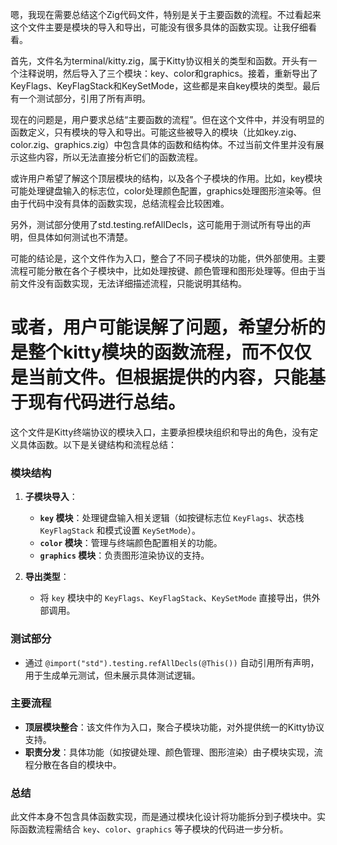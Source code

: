 嗯，我现在需要总结这个Zig代码文件，特别是关于主要函数的流程。不过看起来这个文件主要是模块的导入和导出，可能没有很多具体的函数实现。让我仔细看看。

首先，文件名为terminal/kitty.zig，属于Kitty协议相关的类型和函数。开头有一个注释说明，然后导入了三个模块：key、color和graphics。接着，重新导出了KeyFlags、KeyFlagStack和KeySetMode，这些都是来自key模块的类型。最后有一个测试部分，引用了所有声明。

现在的问题是，用户要求总结“主要函数的流程”。但在这个文件中，并没有明显的函数定义，只有模块的导入和导出。可能这些被导入的模块（比如key.zig、color.zig、graphics.zig）中包含具体的函数和结构体。不过当前文件里并没有展示这些内容，所以无法直接分析它们的函数流程。

或许用户希望了解这个顶层模块的结构，以及各个子模块的作用。比如，key模块可能处理键盘输入的标志位，color处理颜色配置，graphics处理图形渲染等。但由于代码中没有具体的函数实现，总结流程会比较困难。

另外，测试部分使用了std.testing.refAllDecls，这可能用于测试所有导出的声明，但具体如何测试也不清楚。

可能的结论是，这个文件作为入口，整合了不同子模块的功能，供外部使用。主要流程可能分散在各个子模块中，比如处理按键、颜色管理和图形处理等。但由于当前文件没有函数实现，无法详细描述流程，只能说明其结构。

或者，用户可能误解了问题，希望分析的是整个kitty模块的函数流程，而不仅仅是当前文件。但根据提供的内容，只能基于现有代码进行总结。
================================================
这个文件是Kitty终端协议的模块入口，主要承担模块组织和导出的角色，没有定义具体函数。以下是关键结构和流程总结：

### 模块结构
1. **子模块导入**：
   - **`key` 模块**：处理键盘输入相关逻辑（如按键标志位 `KeyFlags`、状态栈 `KeyFlagStack` 和模式设置 `KeySetMode`）。
   - **`color` 模块**：管理与终端颜色配置相关的功能。
   - **`graphics` 模块**：负责图形渲染协议的支持。

2. **导出类型**：
   - 将 `key` 模块中的 `KeyFlags`、`KeyFlagStack`、`KeySetMode` 直接导出，供外部调用。

### 测试部分
- 通过 `@import("std").testing.refAllDecls(@This())` 自动引用所有声明，用于生成单元测试，但未展示具体测试逻辑。

### 主要流程
- **顶层模块整合**：该文件作为入口，聚合子模块功能，对外提供统一的Kitty协议支持。
- **职责分发**：具体功能（如按键处理、颜色管理、图形渲染）由子模块实现，流程分散在各自的模块中。

### 总结
此文件本身不包含具体函数实现，而是通过模块化设计将功能拆分到子模块中。实际函数流程需结合 `key`、`color`、`graphics` 等子模块的代码进一步分析。